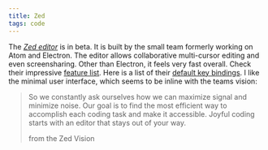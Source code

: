 ```yaml
---
title: Zed
tags: code
---
```

The [<cite>Zed editor</cite>](https://zed.dev/) is in beta. It is built by the small team formerly working on Atom and Electron. The editor allows collaborative multi-cursor editing and even screensharing. Other than Electron, it feels very fast overall. Check their impressive [feature list](https://zed.dev/features). Here is a list of their [default key bindings](https://docs.zed.dev/configuration/key-bindings). I like the minimal user interface, which seems to be inline with the teams vision:

> So we constantly ask ourselves how we can maximize signal and minimize noise. Our goal is to find the most efficient way to accomplish each coding task and make it accessible. Joyful coding starts with an editor that stays out of your way.
> <footer>from the Zed Vision</footer>
